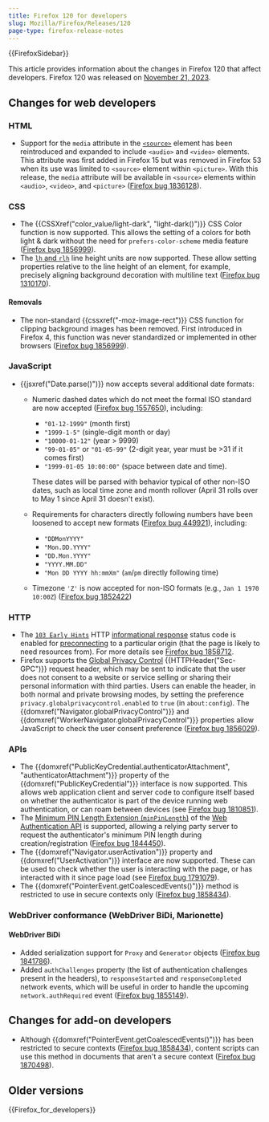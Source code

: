 ```yaml
---
title: Firefox 120 for developers
slug: Mozilla/Firefox/Releases/120
page-type: firefox-release-notes
---
```


{{FirefoxSidebar}}

This article provides information about the changes in Firefox 120 that affect developers. Firefox 120 was released on [November 21, 2023](https://whattrainisitnow.com/release/?version=120).

## Changes for web developers

### HTML

- Support for the `media` attribute in the [`<source>`](/en-US/docs/Web/HTML/Element/source) element has been reintroduced and expanded to include `<audio>` and `<video>` elements. This attribute was first added in Firefox 15 but was removed in Firefox 53 when its use was limited to `<source>` element within `<picture>`. With this release, the `media` attribute will be available in `<source>` elements within `<audio>`, `<video>`, and `<picture>` ([Firefox bug 1836128](https://bugzil.la/1836128)).

### CSS

- The {{CSSXref("color_value/light-dark", "light-dark()")}} CSS Color function is now supported. This allows the setting of a colors for both light & dark without the need for `prefers-color-scheme` media feature ([Firefox bug 1856999](https://bugzil.la/1856999)).
- The [`lh` and `rlh`](/en-US/docs/Learn_web_development/Core/Styling_basics/Values_and_units#line_height_units) line height units are now supported. These allow setting properties relative to the line height of an element, for example, precisely aligning background decoration with multiline text ([Firefox bug 1310170](https://bugzil.la/1310170)).

#### Removals

- The non-standard {{cssxref("-moz-image-rect")}} CSS function for clipping background images has been removed. First introduced in Firefox 4, this function was never standardized or implemented in other browsers ([Firefox bug 1856999](https://bugzil.la/1853867)).

### JavaScript

- {{jsxref("Date.parse()")}} now accepts several additional date formats:

  - Numeric dashed dates which do not meet the formal ISO standard are now accepted ([Firefox bug 1557650](https://bugzil.la/1557650)), including:

    - `"01-12-1999"` (month first)
    - `"1999-1-5"` (single-digit month or day)
    - `"10000-01-12"` (year > 9999)
    - `"99-01-05"` or `"01-05-99"` (2-digit year, year must be >31 if it comes first)
    - `"1999-01-05 10:00:00"` (space between date and time).

    These dates will be parsed with behavior typical of other non-ISO dates, such as local time zone and month rollover (April 31 rolls over to May 1 since April 31 doesn't exist).

  - Requirements for characters directly following numbers have been loosened to accept new formats ([Firefox bug 449921](https://bugzil.la/449921)), including:

    - `"DDMonYYYY"`
    - `"Mon.DD.YYYY"`
    - `"DD.Mon.YYYY"`
    - `"YYYY.MM.DD"`
    - `"Mon DD YYYY hh:mmXm"` (`am`/`pm` directly following time)

  - Timezone `'Z'` is now accepted for non-ISO formats (e.g., `Jan 1 1970 10:00Z`) ([Firefox bug 1852422](https://bugzil.la/1852422))

### HTTP

- The [`103 Early Hints`](/en-US/docs/Web/HTTP/Reference/Status/103) HTTP [informational response](/en-US/docs/Web/HTTP/Reference/Status#informational_responses) status code is enabled for [preconnecting](/en-US/docs/Web/HTML/Attributes/rel/preconnect) to a particular origin (that the page is likely to need resources from).
  For more details see [Firefox bug 1858712](https://bugzil.la/1858712).
- Firefox supports the [Global Privacy Control](https://globalprivacycontrol.org/) {{HTTPHeader("Sec-GPC")}} request header, which may be sent to indicate that the user does not consent to a website or service selling or sharing their personal information with third parties.
  Users can enable the header, in both normal and private browsing modes, by setting the preference `privacy.globalprivacycontrol.enabled` to `true` (in `about:config`).
  The {{domxref("Navigator.globalPrivacyControl")}} and {{domxref("WorkerNavigator.globalPrivacyControl")}} properties allow JavaScript to check the user consent preference ([Firefox bug 1856029](https://bugzil.la/1856029)).

### APIs

- The {{domxref("PublicKeyCredential.authenticatorAttachment", "authenticatorAttachment")}} property of the {{domxref("PublicKeyCredential")}} interface is now supported.
  This allows web application client and server code to configure itself based on whether the authenticator is part of the device running web authentication, or can roam between devices (see [Firefox bug 1810851](https://bugzil.la/1810851)).
- The [Minimum PIN Length Extension (`minPinLength`)](/en-US/docs/Web/API/Web_Authentication_API/WebAuthn_extensions#minpinlength) of the [Web Authentication API](/en-US/docs/Web/API/Web_Authentication_API) is supported, allowing a relying party server to request the authenticator's minimum PIN length during creation/registration ([Firefox bug 1844450](https://bugzil.la/1844450)).
- The {{domxref("Navigator.userActivation")}} property and {{domxref("UserActivation")}} interface are now supported.
  These can be used to check whether the user is interacting with the page, or has interacted with it since page load (see [Firefox bug 1791079](https://bugzil.la/1791079)).
- The {{domxref("PointerEvent.getCoalescedEvents()")}} method is restricted to use in secure contexts only ([Firefox bug 1858434](https://bugzil.la/1858434)).

### WebDriver conformance (WebDriver BiDi, Marionette)

#### WebDriver BiDi

- Added serialization support for `Proxy` and `Generator` objects ([Firefox bug 1841786](https://bugzil.la/1841786)).
- Added `authChallenges` property (the list of authentication challenges present in the headers), to `responseStarted` and `responseCompleted` network events, which will be useful in order to handle the upcoming `network.authRequired` event ([Firefox bug 1855149](https://bugzil.la/1855149)).

## Changes for add-on developers

- Although {{domxref("PointerEvent.getCoalescedEvents()")}} has been restricted to secure contexts ([Firefox bug 1858434](https://bugzil.la/1858434)), content scripts can use this method in documents that aren't a secure context ([Firefox bug 1870498](https://bugzil.la/1870498)).

## Older versions

{{Firefox_for_developers}}
